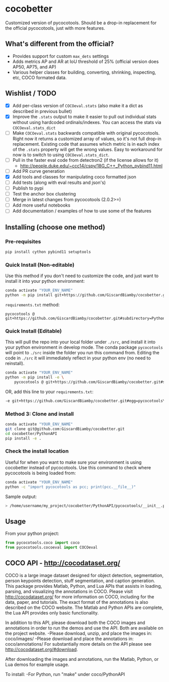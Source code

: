 # cocobetter

Customized version of pycocotools. Should be a drop-in replacement for the official pycocotools, just with more features.

## What's different from the official?

* Provides support for custom `max_dets` settings
* Adds metrics AP and AR at IoU threshold of 25% (official version does AP50, AP75, and AP)
* Various helper classes for building, converting, shrinking, inspecting, etc, COCO formated data.

## Wishlist / TODO

* [x] Add per-class version of `COCOeval.stats` (also make it a dict as described in previous bullet)
* [x] Improve the `.stats` output to make it easier to pull out individual stats without using hardcoded ordinals/indexes. You can access the stats via `COCOeval.stats_dict`
* [ ] Make `COCOeval.stats` backwards compatible with original pycocotools. Right now it returns a customized array of values, so it's not full drop-in replacement. Existing code that assumes which metric is in each index of the `.stats` property will get the wrong values. Easy to workaround for now is to switch to using `COCOeval.stats_dict`.
* [ ] Pull in the faster eval code from detectron2 (if the license allows for it)
  * <http://people.duke.edu/~ccc14/cspy/18G_C++_Python_pybind11.html>
* [ ] Add PR curve generation
* [x] Add tools and classes for manipulating coco formatted json
* [ ] Add tests (along with eval results and json's)
* [ ] Publish to pypi
* [ ] Test the anchor box clustering
* [ ] Merge in latest changes from pycocotools (2.0.2>=)
* [ ] Add more useful notebooks
* [ ] Add documentation / examples of how to use some of the features

## Installing (choose one method)

### Pre-requisites

```bash
pip install cython pybind11 setuptools
```

### Quick Install (Non-editable)

Use this method if you don't need to customize the code, and just want to install it into your python environment:

```bash
conda activate "YOUR_ENV_NAME"
python -m pip install git+https://github.com/GiscardBiamby/cocobetter.git#subdirectory=PythonAPI
```

`requirements.txt` method:

```text
pycocotools @ git+https://github.com/GiscardBiamby/cocobetter.git#subdirectory=PythonAPI
```

### Quick Install (Editable)

This will pull the repo into your local folder under `./src`, and install it into your python environment in develop mode. The conda package `pycocotools` will point to `./src` inside the folder you run this command from. Editing the code in `./src` it will immediately reflect in your python env (no need to reinstall).

```bash
conda activate "YOUR_ENV_NAME"
python -m pip install -e \
    pycocotools @ git+https://github.com/GiscardBiamby/cocobetter.git#subdirectory=PythonAPI
```

OR, add this line to your `requirements.txt`:

```bash
-e git+https://github.com/GiscardBiamby/cocobetter.git#egg=pycocotools\&subdirectory=PythonAPI
```

### Method 3: Clone and install

```bash
conda activate "YOUR_ENV_NAME"
git clone git@github.com:GiscardBiamby/cocobetter.git
cd cocobetter/PythonAPI
pip install -e .
```

### Check the install location

Useful for when  you want to make sure your environment is using cocobetter instead of pycocotools. Use this command to check where pycocotools is being loaded from:

```bash
conda activate "YOUR_ENV_NAME"
python -c "import pycocotools as pcc; print(pcc.__file__)"
```

Sample output:

```bash
> /home/username/my_project/cocobetter/PythonAPI/pycocotools/__init__.py
```

## Usage

From your python project:

```python
from pycocotools.coco import coco
from pycocotools.cocoeval import COCOeval
```

## COCO API - <http://cocodataset.org/>

COCO is a large image dataset designed for object detection, segmentation, person keypoints detection, stuff segmentation, and caption generation. This package provides Matlab, Python, and Lua APIs that assists in loading, parsing, and visualizing the annotations in COCO. Please visit <http://cocodataset.org/> for more information on COCO, including for the data, paper, and tutorials. The exact format of the annotations is also described on the COCO website. The Matlab and Python APIs are complete, the Lua API provides only basic functionality.

In addition to this API, please download both the COCO images and annotations in order to run the demos and use the API. Both are available on the project website.
\-Please download, unzip, and place the images in: coco/images/
\-Please download and place the annotations in: coco/annotations/
For substantially more details on the API please see <http://cocodataset.org/#download>.

After downloading the images and annotations, run the Matlab, Python, or Lua demos for example usage.

To install:
\-For Python, run "make" under coco/PythonAPI
